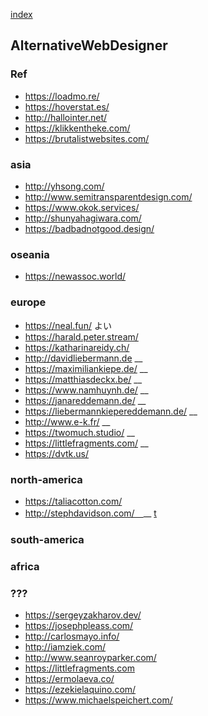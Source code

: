 [index](https://github.com/kitasenjudesign/bookmarks/blob/master/README.md)

## AlternativeWebDesigner

### Ref

* https://loadmo.re/
* https://hoverstat.es/
* http://hallointer.net/
* https://klikkentheke.com/
* https://brutalistwebsites.com/


### asia

* http://yhsong.com/
* http://www.semitransparentdesign.com/ 
* https://www.okok.services/
* http://shunyahagiwara.com/
* https://badbadnotgood.design/

### oseania

* https://newassoc.world/

### europe
* https://neal.fun/ よい
* https://harald.peter.stream/
* https://katharinareidy.ch/
* http://davidliebermann.de __
* https://maximiliankiepe.de/ __
* https://matthiasdeckx.be/ __
* https://www.namhuynh.de/  __
* https://janareddemann.de/ __
* https://liebermannkiepereddemann.de/ __
* http://www.e-k.fr/ __
* https://twomuch.studio/ __
* https://littlefragments.com/ __
* https://dvtk.us/



### north-america

* https://taliacotton.com/
* http://stephdavidson.com/　__ [t](https://twitter.com/stephcd)


### south-america

### africa

### ???

* https://sergeyzakharov.dev/
* https://josephpleass.com/
* http://carlosmayo.info/
* http://iamziek.com/ 
* http://www.seanroyparker.com/ 
* https://littlefragments.com 
* https://ermolaeva.co/
* https://ezekielaquino.com/
* https://www.michaelspeichert.com/



